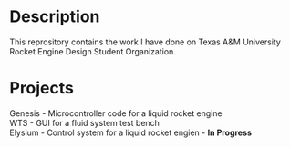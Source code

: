# Description
This reprository contains the work I have done on Texas A&M University Rocket Engine Design Student Organization.

# Projects
Genesis - Microcontroller code for a liquid rocket engine\
WTS - GUI for a fluid system test bench\
Elysium - Control system for a liquid rocket engien - __In Progress__
